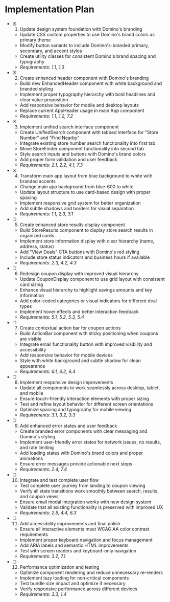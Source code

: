 # Implementation Plan

- [x] 1. Update design system foundation with Domino's branding
  - Update CSS custom properties to use Domino's brand colors as primary theme
  - Modify button variants to include Domino's-branded primary, secondary, and accent styles
  - Create utility classes for consistent Domino's brand spacing and typography
  - _Requirements: 1.1, 1.3_

- [x] 2. Create enhanced header component with Domino's branding
  - Build new EnhancedHeader component with white background and branded styling
  - Implement proper typography hierarchy with bold headlines and clear value proposition
  - Add responsive behavior for mobile and desktop layouts
  - Replace current AppHeader usage in main App component
  - _Requirements: 1.1, 1.2, 7.2_

- [x] 3. Implement unified search interface component
  - Create UnifiedSearch component with tabbed interface for "Store Number" and "Find Nearby"
  - Integrate existing store number search functionality into first tab
  - Move StoreFinder component functionality into second tab
  - Style search inputs and buttons with Domino's brand colors
  - Add proper form validation and user feedback
  - _Requirements: 2.1, 2.2, 4.1, 7.3_

- [x] 4. Transform main app layout from blue background to white with branded accents
  - Change main app background from blue-600 to white
  - Update layout structure to use card-based design with proper spacing
  - Implement responsive grid system for better organization
  - Add subtle shadows and borders for visual separation
  - _Requirements: 1.1, 2.3, 3.1_

- [ ] 5. Create enhanced store results display component
  - Build StoreResults component to display store search results in organized cards
  - Implement store information display with clear hierarchy (name, address, status)
  - Add "View Deals" CTA buttons with Domino's red styling
  - Include store status indicators and business hours if available
  - _Requirements: 2.3, 4.2, 4.3_

- [ ] 6. Redesign coupon display with improved visual hierarchy
  - Update CouponDisplay component to use grid layout with consistent card sizing
  - Enhance visual hierarchy to highlight savings amounts and key information
  - Add color-coded categories or visual indicators for different deal types
  - Implement hover effects and better interaction feedback
  - _Requirements: 5.1, 5.2, 5.3, 5.4_

- [ ] 7. Create contextual action bar for coupon actions
  - Build ActionBar component with sticky positioning when coupons are visible
  - Integrate email functionality button with improved visibility and accessibility
  - Add responsive behavior for mobile devices
  - Style with white background and subtle shadow for clean appearance
  - _Requirements: 6.1, 6.2, 6.4_

- [ ] 8. Implement responsive design improvements
  - Update all components to work seamlessly across desktop, tablet, and mobile
  - Ensure touch-friendly interaction elements with proper sizing
  - Test and refine layout behavior for different screen orientations
  - Optimize spacing and typography for mobile viewing
  - _Requirements: 3.1, 3.2, 3.3_

- [ ] 9. Add enhanced error states and user feedback
  - Create branded error components with clear messaging and Domino's styling
  - Implement user-friendly error states for network issues, no results, and rate limiting
  - Add loading states with Domino's brand colors and proper animations
  - Ensure error messages provide actionable next steps
  - _Requirements: 2.4, 7.4_

- [ ] 10. Integrate and test complete user flow
  - Test complete user journey from landing to coupon viewing
  - Verify all state transitions work smoothly between search, results, and coupon views
  - Ensure email modal integration works with new design system
  - Validate that all existing functionality is preserved with improved UX
  - _Requirements: 2.5, 4.4, 6.3_

- [ ] 11. Add accessibility improvements and final polish
  - Ensure all interactive elements meet WCAG AA color contrast requirements
  - Implement proper keyboard navigation and focus management
  - Add ARIA labels and semantic HTML improvements
  - Test with screen readers and keyboard-only navigation
  - _Requirements: 3.2, 7.1_

- [ ] 12. Performance optimization and testing
  - Optimize component rendering and reduce unnecessary re-renders
  - Implement lazy loading for non-critical components
  - Test bundle size impact and optimize if necessary
  - Verify responsive performance across different devices
  - _Requirements: 3.3, 1.4_